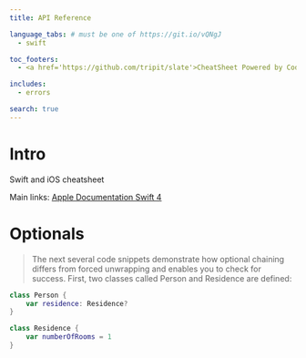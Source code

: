 ```yaml
---
title: API Reference

language_tabs: # must be one of https://git.io/vQNgJ
  - swift

toc_footers:
  - <a href='https://github.com/tripit/slate'>CheatSheet Powered by Codenator</a>

includes:
  - errors

search: true
---
```


# Intro

Swift and iOS cheatsheet

Main links:
[Apple Documentation Swift 4](https://developer.apple.com/library/content/documentation/Swift/Conceptual/Swift_Programming_Language/index.html)

# Optionals

> The next several code snippets demonstrate how optional chaining differs from forced unwrapping and enables you to check for success.
> First, two classes called Person and Residence are defined:

```swift
class Person {
    var residence: Residence?
}

class Residence {
    var numberOfRooms = 1
}
```